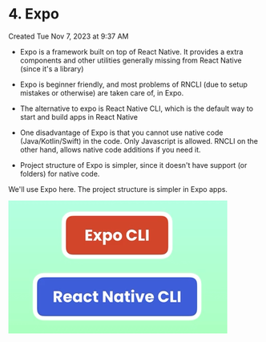 # 4. Expo
Created Tue Nov 7, 2023 at 9:37 AM

- Expo is a framework built on top of React Native. It provides a extra components and other utilities generally missing from React Native (since it's a library)
- Expo is beginner friendly, and most problems of RNCLI (due to setup mistakes or otherwise) are taken care of, in Expo.

- The alternative to expo is React Native CLI, which is the default way to start and build apps in React Native
- One disadvantage of Expo is that you cannot use native code (Java/Kotlin/Swift) in the code. Only Javascript is allowed. RNCLI on the other hand, allows native code additions if you need it.
- Project structure of Expo is simpler, since it doesn't have support (or folders) for native code.

We'll use Expo here. The project structure is simpler in Expo apps.

![](../../../../../assets/4_Expo-image-1.png)